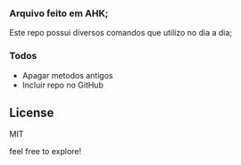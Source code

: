 
### Arquivo feito em AHK;

Este repo possui diversos comandos que utilizo no dia a dia;


### Todos

 - Apagar metodos antigos
 - Incluir repo no GitHub


License
----

MIT


feel free to explore!
